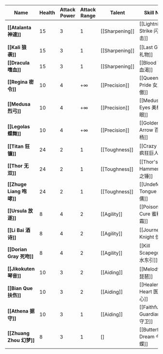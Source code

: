 
| Name                   | Health | Attack Power | Attack Range | Talent         | Skill Name                   | Skill Type | Skill Cost |
| ---------------------- | ------ | ------------ | ------------ | -------------- | ---------------------------- | ---------- | ---------- |
| **[[Atalanta 神速]]**    | 15     | 3            | 1            | [[Sharpening]] | [[Lightning Strike 闪电一击]]    | Active     | 7          |
| **[[Kali 狼袭]]**        | 15     | 3            | 1            | [[Sharpening]] | [[Last Gift 临行礼物]]           | Passive    | -          |
| **[[Dracula 嗜血]]**     | 15     | 3            | 1            | [[Sharpening]] | [[Blood Thirst 血渴]]          | Active     | 6          |
| **[[Regina 密令]]**      | 10     | 4            | $+\infty$    | [[Precision]]  | [[Queen's Pride 女王所傲]]       | Active     | 6          |
| **[[Medusa 烈弓]]**      | 10     | 4            | $+\infty$    | [[Precision]]  | [[Medusa's Eyes 美杜莎之眼]]      | Passive    | -          |
| **[[Legolas 蝶舞]]**     | 10     | 4            | $+\infty$    | [[Precision]]  | [[Golden Arrow 百步穿杨]]        | Passive    | -          |
| **[[Titan 狂镰]]**       | 24     | 2            | 1            | [[Toughness]]  | [[Crazy Giant 疯狂巨人]]         | Active     | 6          |
| **[[Thor 无双]]**        | 24     | 2            | 1            | [[Toughness]]  | [[Thor's Hammer 雷神之锤]]       | Passive    | -          |
| **[[Zhuge Liang 咆哮]]** | 24     | 2            | 1            | [[Toughness]]  | [[Undefeatable Tongue 舌战群儒]] | Passive    | -          |
| **[[Ursula 放逐]]**      | 8      | 4            | 2            | [[Agility]]    | [[Poisonous Cure 蜜糖砒霜]]      | Passive    | -          |
| **[[Li Bai 酒诗]]**      | 8      | 4            | 2            | [[Agility]]    | [[Journey of a Knight 侠客行]]  | Passive    | -          |
| **[[Dorian Gray 死吻]]** | 8      | 4            | 2            | [[Agility]]    | [[Kill Scapegoat 祸水东引]]      | Passive    | -          |
| **[[Jikokuten 琴音]]**   | 10     | 3            | 2            | [[Aiding]]     | [[Melody 劲爆琵琶]]              | Active     | 6          |
| **[[Bian Que 扶伤]]**    | 10     | 3            | 2            | [[Aiding]]     | [[Healer's Heart 医者仁心]]      | Passive    | -          |
| **[[Athena 据守]]**      | 10     | 3            | 1            | [[Aiding]]     | [[Faithful Guardian 沉默守卫]]   | Active     | 5          |
| **[[Zhuang Zhou 幻梦]]** | 8      | 3            | 1            | \[\]           | [[Butterfly's Dream 今夜梦蝶]]   | Active     | 3          |
